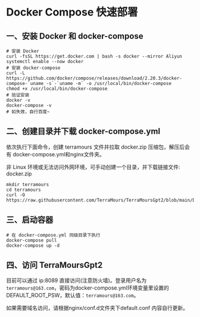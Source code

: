 # Docker Compose 快速部署
## 一、安装 Docker 和 docker-compose

```
# 安装 Docker
curl -fsSL https://get.docker.com | bash -s docker --mirror Aliyun
systemctl enable --now docker
# 安装 docker-compose
curl -L https://github.com/docker/compose/releases/download/2.20.3/docker-compose-`uname -s`-`uname -m` -o /usr/local/bin/docker-compose
chmod +x /usr/local/bin/docker-compose
# 验证安装
docker -v
docker-compose -v
# 如失效，自行百度~
```

## 二、创建目录并下载 docker-compose.yml
依次执行下面命令，创建 terramours 文件并拉取 docker.zip 压缩包，解压后会有 docker-compose.yml和nginx文件夹。

非 Linux 环境或无法访问外网环境，可手动创建一个目录，并下载链接文件: docker.zip


```
mkdir terramours
cd terramours
curl -O https://raw.githubusercontent.com/TerraMours/TerraMoursGpt2/blob/main/Docker.zip
```
## 三、启动容器

```
# 在 docker-compose.yml 同级目录下执行
docker-compose pull
docker-compose up -d
```
## 四、访问 TerraMoursGpt2
目前可以通过 ip:8089 直接访问(注意防火墙)。登录用户名为` terramours@163.com`，密码为docker-compose.yml环境变量里设置的 DEFAULT_ROOT_PSW，默认值：`terramours@163.com`。

如果需要域名访问，请根据nginx/conf.d文件夹下default.conf 内容自行更新。
